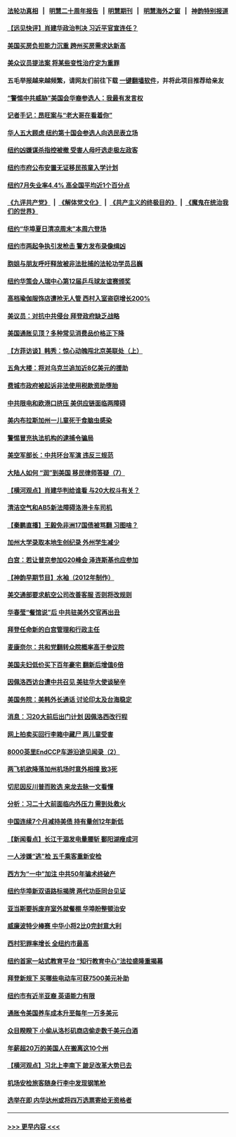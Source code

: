 #### [法轮功真相](https://github.com/gfw-breaker/truth/blob/master/README.md?t=0) &nbsp;&nbsp;|&nbsp;&nbsp; [明慧二十周年报告](https://github.com/gfw-breaker/mh-reports/blob/master/README.md?t=0) &nbsp;&nbsp;|&nbsp;&nbsp;[明慧期刊](https://github.com/gfw-breaker/mh-qikan) &nbsp;&nbsp;|&nbsp;&nbsp; [明慧海外之窗](https://github.com/gfw-breaker/mh-news/blob/master/README.md?t=0) &nbsp;&nbsp;|&nbsp;&nbsp; [神韵特别报道](https://github.com/gfw-breaker/mh-news/blob/master/shenyun.md?t=0)
#### [【远见快评】肖建华政治判决 习近平官宣连任？](../pages/nsc412/n13806304.md?t=08202051) 
#### [美国买房负担能力沉重 跨州买房需求达新高](../pages/nsc412/n13806456.md?t=08202051) 
#### [美众议员提法案 将某些变性治疗定为重罪](../pages/nsc412/n13806355.md?t=08202051) 
#### 五毛举报越来越频繁，请网友们前往下载 [一键翻墙软件](https://github.com/gfw-breaker/ssr-accounts)，并将此项目推荐给亲友
#### [“警惕中共威胁”美国会华裔参选人：我最有发言权](../pages/nsc412/n13806422.md?t=08202051) 
#### [记者手记：昂旺案与“老大哥在看着你”](../pages/nsc412/n13806413.md?t=08202051) 
#### [华人五大顾虑 纽约第十国会参选人向选民表立场](../pages/nsc412/n13806438.md?t=08202051) 
#### [纽约凶嫌谋杀指控被撤 受害人母吁选走极左政客](../pages/nsc412/n13806410.md?t=08202051) 
#### [纽约市府公布安置无证移民孩童入学计划](../pages/nsc412/n13806432.md?t=08202051) 
#### [纽约7月失业率4.4% 高全国平均近1个百分点](../pages/nsc412/n13806417.md?t=08202051) 
#### [《九评共产党》](https://github.com/begood0513/9ping.md/blob/master/README.md) &nbsp;|&nbsp; [《解体党文化》](../../../../jtdwh.md/blob/master/README.md)  &nbsp;|&nbsp; [《共产主义的终极目的》](../../../../gczydzjmd.md/blob/master/README.md) &nbsp;|&nbsp; [《魔鬼在统治我们的世界》](../../../../mgztzwmdsj.md/blob/master/README.md) 
#### [纽约“华埠夏日清凉周末”本周六登场](../pages/nsc412/n13806414.md?t=08202051) 
#### [纽约市两起争执引发枪击 警方发布录像缉凶](../pages/nsc412/n13806412.md?t=08202051) 
#### [胞姐与朋友呼吁释放被非法批捕的法轮功学员吕巍](../pages/nsc412/n13806418.md?t=08202051) 
#### [纽约华策会人瑞中心第12届乒乓球友谊赛颁奖](../pages/nsc412/n13806425.md?t=08202051) 
#### [高档瑜伽服饰店遭抢无人管 西村入室盗窃增长200%](../pages/nsc412/n13806429.md?t=08202051) 
#### [美议员：对抗中共侵台 拜登政府缺乏战略](../pages/nsc412/n13806399.md?t=08202051) 
#### [美国通胀见顶？多种常见消费品价格正下降](../pages/nsc412/n13806334.md?t=08202051) 
#### [【方菲访谈】韩秀：惊心动魄闯北京美联处（上）](../pages/nsc412/n13806018.md?t=08202051) 
#### [五角大楼：将对乌克兰追加近8亿美元的援助](../pages/nsc412/n13806269.md?t=08202051) 
#### [费城市政府被起诉非法使用税款资助堕胎](../pages/nsc412/n13806359.md?t=08202051) 
#### [中共限电和欧港口挤压 美供应链面临两障碍](../pages/nsc412/n13804883.md?t=08202051) 
#### [美内布拉斯加州一儿童死于食脑虫感染](../pages/nsc412/n13806301.md?t=08202051) 
#### [警惕冒充执法机构的逮捕令骗局](../pages/nsc412/n13806337.md?t=08202051) 
#### [美空军部长：中共环台军演 违反三规范](../pages/nsc412/n13806291.md?t=08202051) 
#### [大陆人如何 “润”到美国 移民律师答疑（7）](../pages/nsc412/n13806328.md?t=08202051) 
#### [【横河观点】肖建华判给谁看 与20大权斗有关？](../pages/nsc412/n13806293.md?t=08202051) 
#### [清洁空气和AB5新法障碍洛港卡车司机](../pages/nsc412/n13806315.md?t=08202051) 
#### [【秦鹏直播】王毅免非洲17国债被骂翻 习图啥？](../pages/nsc412/n13806277.md?t=08202051) 
#### [加州大学录取本地生创纪录 外州学生减少](../pages/nsc412/n13806300.md?t=08202051) 
#### [白宫：若让普京参加G20峰会 泽连斯基也应参加](../pages/nsc412/n13806296.md?t=08202051) 
#### [【神韵早期节目】水袖（2012年制作）](../pages/nsc412/n13806246.md?t=08202051) 
#### [美交通部要求航空公司改善客服 否则将改规则](../pages/nsc412/n13806216.md?t=08202051) 
#### [华春莹“餐馆说”后 中共驻美外交官再出丑](../pages/nsc412/n13806258.md?t=08202051) 
#### [拜登任命新的白宫管理和行政主任](../pages/nsc412/n13806211.md?t=08202051) 
#### [麦康奈尔：共和党翻转众院概率高于参议院](../pages/nsc412/n13806114.md?t=08202051) 
#### [美国夫妇低价买下百年豪宅 翻新后增值6倍](../pages/nsc412/n13805807.md?t=08202051) 
#### [因佩洛西访台遭中共召见 美驻华大使谈秘辛](../pages/nsc412/n13806176.md?t=08202051) 
#### [美国务院：美韩外长通话 讨论印太及台海稳定](../pages/nsc412/n13806134.md?t=08202051) 
#### [消息：习20大前后出门计划 因佩洛西改行程](../pages/nsc412/n13806160.md?t=08202051) 
#### [网上拍卖买回行李箱中藏尸 两儿童受害](../pages/nsc412/n13806159.md?t=08202051) 
#### [8000英里EndCCP车游沿途见闻录（2）](../pages/nsc412/n13805436.md?t=08202051) 
#### [两飞机欲降落加州机场时意外相撞 致3死](../pages/nsc412/n13806046.md?t=08202051) 
#### [切尼因反川普而败选 来龙去脉一文看懂](../pages/nsc412/n13804749.md?t=08202051) 
#### [分析：习二十大前面临内外压力 需到处救火](../pages/nsc412/n13805569.md?t=08202051) 
#### [中国连续7个月减持美债 持有量创12年新低](../pages/nsc412/n13805844.md?t=08202051) 
#### [【新闻看点】长江干涸发电量腰斩 鄱阳湖瘦成河](../pages/nsc412/n13805563.md?t=08202051) 
#### [一人涉嫌“逃”检 五千乘客重新安检](../pages/nsc412/n13805742.md?t=08202051) 
#### [西方为“一中”加注 中共50年骗术终破产](../pages/nsc412/n13805808.md?t=08202051) 
#### [纽约华埠新双语路标揭牌 两代功臣同台见证](../pages/nsc412/n13805731.md?t=08202051) 
#### [亚当斯要拆废弃室外就餐棚 华埠盼整顿治安](../pages/nsc412/n13805714.md?t=08202051) 
#### [威廉波特少棒赛 中华小将2比0完封意大利](../pages/nsc412/n13805743.md?t=08202051) 
#### [西村犯罪率增长 全纽约市最高](../pages/nsc412/n13805697.md?t=08202051) 
#### [纽约首家一站式教育平台 “知行教育中心”法拉盛隆重揭幕](../pages/nsc412/n13805716.md?t=08202051) 
#### [拜登新规下 买哪些电动车可获7500美元补助](../pages/nsc412/n13805753.md?t=08202051) 
#### [纽约市有近半亚裔 英语能力有限](../pages/nsc412/n13805737.md?t=08202051) 
#### [通胀令美国养车成本升至每年一万多美元](../pages/nsc412/n13805601.md?t=08202051) 
#### [众目睽睽下 小偷从洛杉矶商店偷走数千美元白酒](../pages/nsc412/n13805688.md?t=08202051) 
#### [年薪超20万的美国人在搬离这10个州](../pages/nsc412/n13805617.md?t=08202051) 
#### [【横河观点】习北上李南下 跛足改革大势已去](../pages/nsc412/n13805568.md?t=08202051) 
#### [机场安检旅客随身行李中发现钢笔枪](../pages/nsc412/n13805647.md?t=08202051) 
#### [选举在即 内华达州或将四万选票寄给无资格者](../pages/nsc412/n13805632.md?t=08202051) 

----
#### [ >>> 更早内容 <<< ](../indexes/nsc412-earlier.md)
